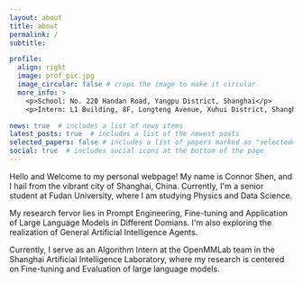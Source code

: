 ```yaml
---
layout: about
title: about
permalink: /
subtitle: 

profile:
  align: right
  image: prof_pic.jpg
  image_circular: false # crops the image to make it circular
  more_info: >
    <p>School: No. 220 Handan Road, Yangpu District, Shanghai</p>
    <p>Intern: L1 Building, 8F, Longteng Avenue, Xuhui District, Shanghai</p>

news: true  # includes a list of news items
latest_posts: true  # includes a list of the newest posts
selected_papers: false # includes a list of papers marked as "selected={true}"
social: true  # includes social icons at the bottom of the page
---
```


Hello and Welcome to my personal webpage! My name is Connor Shen, and I hail from the vibrant city of Shanghai, China. Currently, I'm a senior student at Fudan University, where I am studying Physics and Data Science.

My research fervor lies in Prompt Engineering, Fine-tuning and Application of Large Language Models in Different Domians. I'm also exploring the realization of General Artificial Intelligence Agents.

Currently, I serve as an Algorithm Intern at the OpenMMLab team in the Shanghai Artificial Intelligence Laboratory, where my research is centered on Fine-tuning and Evaluation of large language models.
